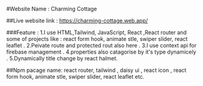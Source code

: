 #Website Name : Charming Cottage

##Live website link : https://charming-cottage.web.app/

###Feature : 
1.I use HTML,Tailwind, JavaScript, React ,React router and some of projects like : react form hook, animate stle, swiper slider, react leaflet .
2.Peivate route and protected rout also here .
3.I use context api for firebase management .
4.properties also catagorise by it's type dynamicely .
5.Dynamically title change by react halmet.

##Npm pacage name: react router, tailwind , daisy ui , react icon ,  react form hook, animate stle, swiper slider, react leaflet etc.
